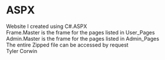 # ASPX
Website I created using C#.ASPX <br>
Frame.Master is the frame for the pages listed in User_Pages <br>
Admin.Master is the frame for the pages listed in Admin_Pages <br>
The entire Zipped file can be accessed by request <br>
Tyler Corwin
